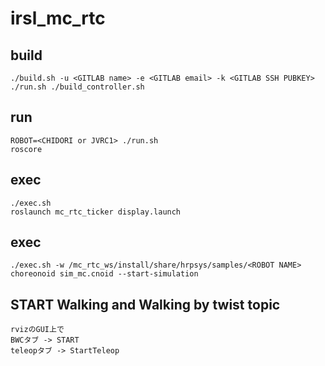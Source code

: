 # irsl_mc_rtc

## build
```
./build.sh -u <GITLAB name> -e <GITLAB email> -k <GITLAB SSH PUBKEY>
./run.sh ./build_controller.sh
```

## run
```
ROBOT=<CHIDORI or JVRC1> ./run.sh
roscore
```

## exec
```
./exec.sh
roslaunch mc_rtc_ticker display.launch
```

## exec
```
./exec.sh -w /mc_rtc_ws/install/share/hrpsys/samples/<ROBOT NAME>
choreonoid sim_mc.cnoid --start-simulation
```

## START Walking and Walking by twist topic
```
rvizのGUI上で
BWCタブ -> START
teleopタブ -> StartTeleop
```

